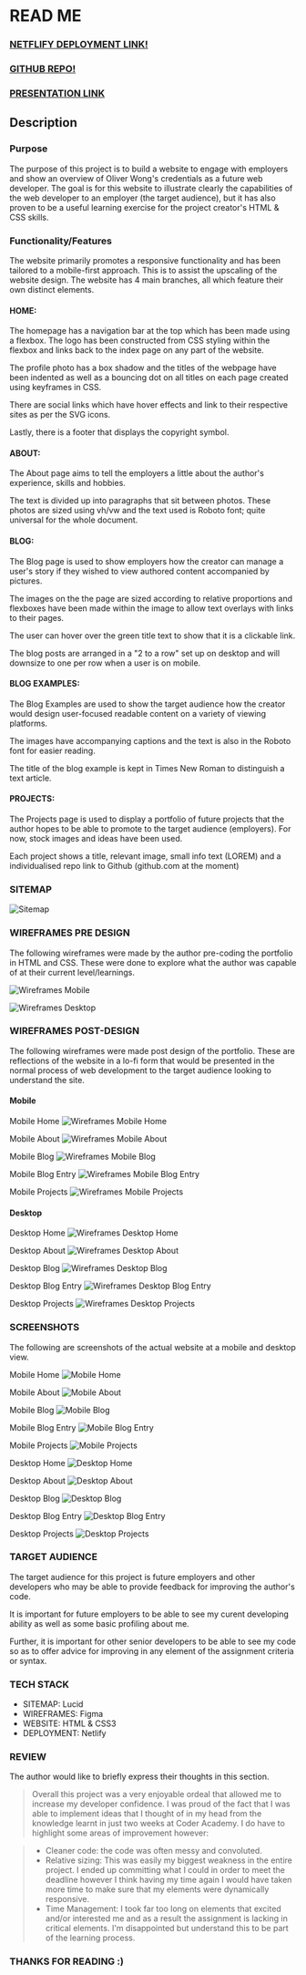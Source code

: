 # READ ME

### [NETFLIFY DEPLOYMENT LINK!](https://oliverwongwebdev.netlify.app/)

### [GITHUB REPO!](https://www.example.com)

### [PRESENTATION LINK](https://vimeo.com/743887636/c9a3dd1c15) 

## Description

### Purpose

The purpose of this project is to build a website to engage with employers and show an overview of Oliver Wong's credentials as a future web developer. The goal is for this website to illustrate clearly the capabilities of the web developer to an employer (the target audience), but it has also proven to be a useful learning exercise for the project creator's HTML & CSS skills. 

### Functionality/Features

The website primarily promotes a responsive functionality and has been tailored to a mobile-first approach. This is to assist the upscaling of the website design. The website has 4 main branches, all which feature their own distinct elements. 

#### HOME: 

The homepage has a navigation bar at the top which has been made using a flexbox. The logo has been constructed from CSS styling within the flexbox and links back to the index page on any part of the website. 

The profile photo has a box shadow and the titles of the webpage have been indented as well as a bouncing dot on all titles on each page created using keyframes in CSS.

There are social links which have hover effects and link to their respective sites as per the SVG icons.

Lastly, there is a footer that displays the copyright symbol.

#### ABOUT:

The About page aims to tell the employers a little about the author's experience, skills and hobbies.

The text is divided up into paragraphs that sit between photos. These photos are sized using vh/vw and the text used is Roboto font; quite universal for the whole document.

#### BLOG:

The Blog page is used to show employers how the creator can manage a user's story if they wished to view authored content accompanied by pictures.

The images on the the page are sized according to relative proportions and flexboxes have been made within the image to allow text overlays with links to their pages. 

The user can hover over the green title text to show that it is a clickable link. 

The blog posts are arranged in a "2 to a row" set up on desktop and will downsize to one per row when a user is on mobile.

#### BLOG EXAMPLES:

The Blog Examples are used to show the target audience how the creator would design user-focused readable content on a variety of viewing platforms. 

The images have accompanying captions and the text is also in the Roboto font for easier reading. 

The title of the blog example is kept in Times New Roman to distinguish a text article.

#### PROJECTS:

The Projects page is used to display a portfolio of future projects that the author hopes to be able to promote to the target audience (employers). For now, stock images and ideas have been used.

Each project shows a title, relevant image, small info text (LOREM) and a individualised repo link to Github (github.com at the moment)

### SITEMAP

![Sitemap](./images/OLIVER%20%20WONG%20SITEMAP%20T1A2%20(1).png)

### WIREFRAMES PRE DESIGN

The following wireframes were made by the author pre-coding the portfolio in HTML and CSS. These were done to explore what the author was capable of at their current level/learnings.

![Wireframes Mobile](/Pre-Wireframes/WIREFRAMES%20OLI%20SITE.png)

![Wireframes Desktop](/Pre-Wireframes/WIREFRAMES%20OLI%20DESKTOP.png)

### WIREFRAMES POST-DESIGN

The following wireframes were made post design of the portfolio. These are reflections of the website in a lo-fi form that would be presented in the normal process of web development to the target audience looking to understand the site.

#### Mobile

Mobile Home
![Wireframes Mobile Home](/Post-Wireframes/HOME.jpg)

Mobile About
![Wireframes Mobile About](/Post-Wireframes/ABOUT.png)

Mobile Blog
![Wireframes Mobile Blog](/Post-Wireframes/BLOG.png)

Mobile Blog Entry
![Wireframes Mobile Blog Entry](/Post-Wireframes/BLOG%20EXAMPLE.png)

Mobile Projects
![Wireframes Mobile Projects](/Post-Wireframes/PROJECTS.png)

#### Desktop

Desktop Home
![Wireframes Desktop Home](/Post-Wireframes-Desktop/HOME.png)

Desktop About
![Wireframes Desktop About](/Post-Wireframes-Desktop/ABOUT.png)

Desktop Blog
![Wireframes Desktop Blog](/Post-Wireframes-Desktop/BLOG.png)

Desktop Blog Entry
![Wireframes Desktop Blog Entry](/Post-Wireframes-Desktop/BLOG%20EXAMPLE.png)

Desktop Projects
![Wireframes Desktop Projects](/Post-Wireframes-Desktop/PROJECTS.png)

### SCREENSHOTS

The following are screenshots of the actual website at a mobile and desktop view.

Mobile Home 
![Mobile Home](/Mobile-Screenshots/Mobile%20Home%20Screenshot.png)

Mobile About 
![Mobile About](/Mobile-Screenshots/About%20Mobile.png)

Mobile Blog
![Mobile Blog](/Mobile-Screenshots/Blog%20Mobile.png)

Mobile Blog Entry
![Mobile Blog Entry](/Mobile-Screenshots/Blog%20Entry%20Mobile.png)

Mobile Projects
![Mobile Projects](/Mobile-Screenshots/Projects%20Mobile.png)



Desktop Home
![Desktop Home](/Desktop-Screenshots/Desktop%20Index%20Screenshot.png)

Desktop About
![Desktop About](/Desktop-Screenshots/About%20Desktop.png)

Desktop Blog
![Desktop Blog](/Desktop-Screenshots/Blog%20Desktop.png)

Desktop Blog Entry
![Desktop Blog Entry](/Desktop-Screenshots/Blog%20Entry%20Desktop.png)

Desktop Projects
![Desktop Projects](/Desktop-Screenshots/Projects%20desk.png)

### TARGET AUDIENCE

The target audience for this project is future employers and other developers who may be able to provide feedback for improving the author's code. 

It is important for future employers to be able to see my curent developing ability as well as some basic profiling about me.

Further, it is important for other senior developers to be able to see my code so as to offer advice for improving in any element of the assignment criteria or syntax.

### TECH STACK

- SITEMAP: Lucid
- WIREFRAMES: Figma
- WEBSITE: HTML & CSS3
- DEPLOYMENT: Netlify

### REVIEW

The author would like to briefly express their thoughts in this section.

> Overall this project was a very enjoyable ordeal that allowed me to increase my developer confidence. I was proud of the fact that I was able to implement ideas that I thought of in my head from the knowledge learnt in just two weeks at Coder Academy. I do have to highlight some areas of improvement however:

>- Cleaner code: the code was often messy and convoluted.
>- Relative sizing: This was easily my biggest weakness in the entire project. I ended up committing what I could in order to meet the deadline however I think having my time again I would have taken more time to make sure that my elements were dynamically responsive.
>- Time Management: I took far too long on elements that excited and/or interested me and as a result the assignment is lacking in critical elements. I'm disappointed but understand this to be part of the learning process.

### THANKS FOR READING :)







